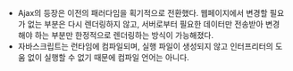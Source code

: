 - Ajax의 등장은 이전의 패러다임을 획기적으로 전환했다. 웹페이지에서 변경할 필요가 없는 부분은 다시 렌더링하지 않고, 서버로부터 필요한 데이터만 전송받아 변경해야 하는 부분만 한정적으로 렌더링하는 방식이 가능해졌다.
- 자바스크립트는 런타임에 컴파일되며, 실행 파일이 생성되지 않고 인터프리터의 도움 없이 실행할 수 없기 때문에 컴파일 언어는 아니다.
